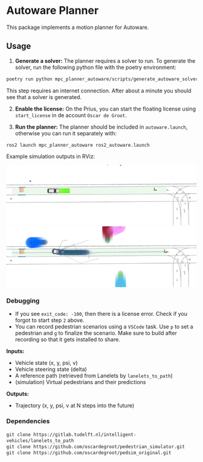 # Autoware Planner
This package implements a motion planner for Autoware.


## Usage

1. **Generate a solver:** The planner requires a solver to run. To generate the solver, run the following python file with the poetry environment:
```bash
poetry run python mpc_planner_autoware/scripts/generate_autoware_solver.py
``` 
This step requires an internet connection. After about a minute you should see that a solver is generated.


2. **Enable the license:** On the Prius, you can start the floating license using `start_license` in de account `Oscar de Groot`.

3. **Run the planner:** The planner should be included in `autoware.launch`, otherwise you can run it separately with:

```
ros2 launch mpc_planner_autoware ros2_autoware.launch
```

Example simulation outputs in RViz:

<img src="docs/tmpc.gif" width="600" />

<img src="docs/tmpc_withvisuals.gif" width="600" />

### Debugging
- If you see `exit_code: -100`, then there is a license error. Check if you forgot to start step `2` above.
- You can record pedestrian scenarios using a `VSCode` task. Use `p` to set a pedestrian and `g` to finalize the scenario. Make sure to build after recording so that it gets installed to share.




**Inputs:**
- Vehicle state (x, y, psi, v)
- Vehicle steering state (delta)
- A reference path (retrieved from Lanelets by `lanelets_to_path`)
- (simulation) Virtual pedestrians and their predictions

**Outputs:**
- Trajectory (x, y, psi, v at N steps into the future)

### Dependencies
```
git clone https://gitlab.tudelft.nl/intelligent-vehicles/lanelets_to_path
git clone https://github.com/oscardegroot/pedestrian_simulator.git
git clone https://github.com/oscardegroot/pedsim_original.git
```